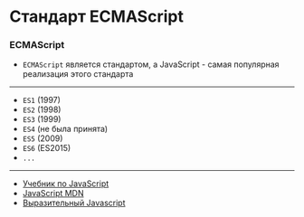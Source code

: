 # Стандарт ECMAScript

<!-- xxxxxxxxxxxxxxxxxxxxxxxxxxxxxxxxxxxxxxxxxxxxxxxxxxxxxxx -->
### ECMAScript
<!-- xxxxxxxxxxxxxxxxxxxxxxxxxxxxxxxxxxxxxxxxxxxxxxxxxxxxxxx -->

- `ECMAScript` является стандартом, а JavaScript - самая популярная реализация этого стандарта

---

- `ES1` (1997)
- `ES2` (1998)
- `ES3` (1999)
- `ES4` (не была принята)
- `ES5` (2009)
- `ES6` (ES2015)
- `...`

---

- [Учебник по JavaScript](https://learn.javascript.ru/)
- [JavaScript MDN](https://developer.mozilla.org/ru/docs/Web/JavaScript)
- [Выразительный Javascript](https://karmazzin.gitbooks.io/eloquentjavascript_ru/content/)
